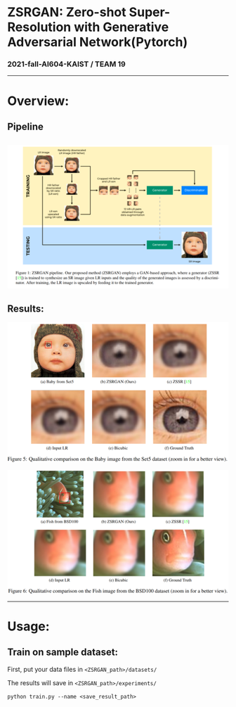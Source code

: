# ZSRGAN: Zero-shot Super-Resolution with Generative Adversarial Network(Pytorch)
### 2021-fall-AI604-KAIST /  TEAM 19

-----------------

# Overview:

## Pipeline

## ![pipline](./figs/pipline.png)

## Results:

![Result1](./figs/Result1.png)



![Result2](./figs/Result2.png)

----------
# Usage:

## Train on sample dataset:
First, put your data files in ```<ZSRGAN_path>/datasets/```

The results will save in ```<ZSRGAN_path>/experiments/```

```
python train.py --name <save_result_path>
```
